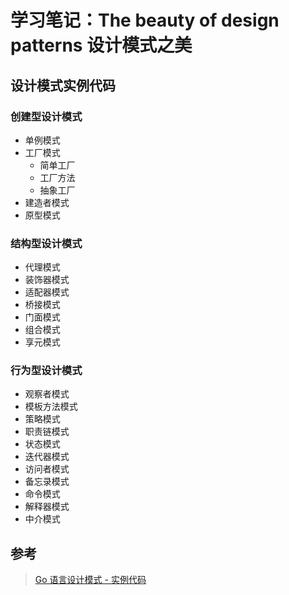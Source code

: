 # 学习笔记：The beauty of design patterns 设计模式之美

## 设计模式实例代码

### 创建型设计模式

- 单例模式
- 工厂模式
  - 简单工厂
  - 工厂方法
  - 抽象工厂
- 建造者模式
- 原型模式

### 结构型设计模式

- 代理模式
- 装饰器模式
- 适配器模式
- 桥接模式
- 门面模式
- 组合模式
- 享元模式

### 行为型设计模式

- 观察者模式
- 模板方法模式
- 策略模式
- 职责链模式
- 状态模式
- 迭代器模式
- 访问者模式
- 备忘录模式
- 命令模式
- 解释器模式
- 中介模式

## 参考

> [Go 语言设计模式 - 实例代码][0]

[0]: https://github.com/senghoo/golang-design-pattern '设计模式 Go 实例 - 《研磨设计模式》学习笔记'
